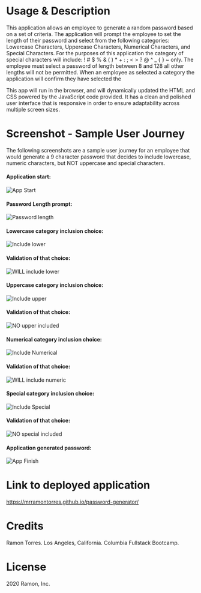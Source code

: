 # Usage & Description
   This application allows an employee to generate a random password based on a set of criteria. The application will prompt the employee to set the length of their password and select from the following categories: Lowercase Characters, Uppercase Characters, Numerical Characters, and Special Characters. For the purposes of this application the category of special characters will include: ! # $ % & ( ) * + : ; < > ? @ ^ _ { } ~ only. The employee must select a password of length between 8 and 128 all other lengths will not be permitted. When an employee as selected a category the application will confirm they have selected the 

   This app will run in the browser, and will dynamically updated the HTML and CSS powered by the JavaScript code provided. It has a clean and polished user interface that is responsive in order to ensure adaptability across multiple screen sizes.

# Screenshot - Sample User Journey
The following screenshots are a sample user journey for an employee that would generate a 9 character password that decides to include lowercase, numeric characters, but NOT uppercase and special characters. 

#### Application start:
![App Start](https://user-images.githubusercontent.com/2013291/99890741-49441280-2c17-11eb-8352-3c658796eb2e.png)

#### Password Length prompt:
![Password length](https://user-images.githubusercontent.com/2013291/99890743-4d703000-2c17-11eb-9e95-e5522bdcc81e.png)

#### Lowercase category inclusion choice:
![Include lower](https://user-images.githubusercontent.com/2013291/99890744-53fea780-2c17-11eb-9b60-7e3567207a2d.png)

#### Validation of that choice:
![WILL include lower](https://user-images.githubusercontent.com/2013291/99890745-56610180-2c17-11eb-9197-814ee7a41763.png)

#### Uppercase category inclusion choice:
![Include upper](https://user-images.githubusercontent.com/2013291/99890747-5b25b580-2c17-11eb-9d06-e7e15002f877.png)

#### Validation of that choice:
![NO upper included](https://user-images.githubusercontent.com/2013291/99890749-5d880f80-2c17-11eb-870d-23beb32068bb.png)

#### Numerical category inclusion choice:
![Include Numerical](https://user-images.githubusercontent.com/2013291/99890752-64af1d80-2c17-11eb-8aa4-fe9c45a208fe.png)

#### Validation of that choice:
![WILL include numeric](https://user-images.githubusercontent.com/2013291/99890753-6678e100-2c17-11eb-8b77-295c68334b20.png)

#### Special category inclusion choice:
![Include Special](https://user-images.githubusercontent.com/2013291/99890754-68db3b00-2c17-11eb-8368-74999d89e43b.png)

#### Validation of that choice:
![NO special included](https://user-images.githubusercontent.com/2013291/99890756-6b3d9500-2c17-11eb-86b7-785ad18aaea4.png)

#### Application generated password:
![App Finish](https://user-images.githubusercontent.com/2013291/99890757-71337600-2c17-11eb-8396-a5286200bb3c.png)


# Link to deployed application
https://mrramontorres.github.io/password-generator/

# Credits
Ramon Torres. Los Angeles, California. Columbia Fullstack Bootcamp.

# License
2020 Ramon, Inc.

